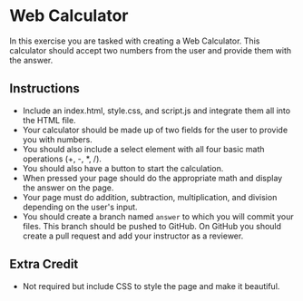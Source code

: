 # Web Calculator
In this exercise you are tasked with creating a Web Calculator. This calculator should accept two numbers from the user and provide them with the answer.

## Instructions
- Include an index.html, style.css, and script.js and integrate them all into the HTML file.
- Your calculator should be made up of two fields for the user to provide you with numbers.
- You should also include a select element with all four basic math operations (+, -, *, /).
- You should also have a button to start the calculation.
- When pressed your page should do the appropriate math and display the answer on the page.
- Your page  must do addition, subtraction, multiplication, and division depending on the user's input.
- You should create a branch named `answer` to which you will commit your files. This branch should be pushed to GitHub. On GitHub you should create a pull request and add your instructor as a reviewer.

## Extra Credit
- Not required but include CSS to style the page and make it beautiful.

